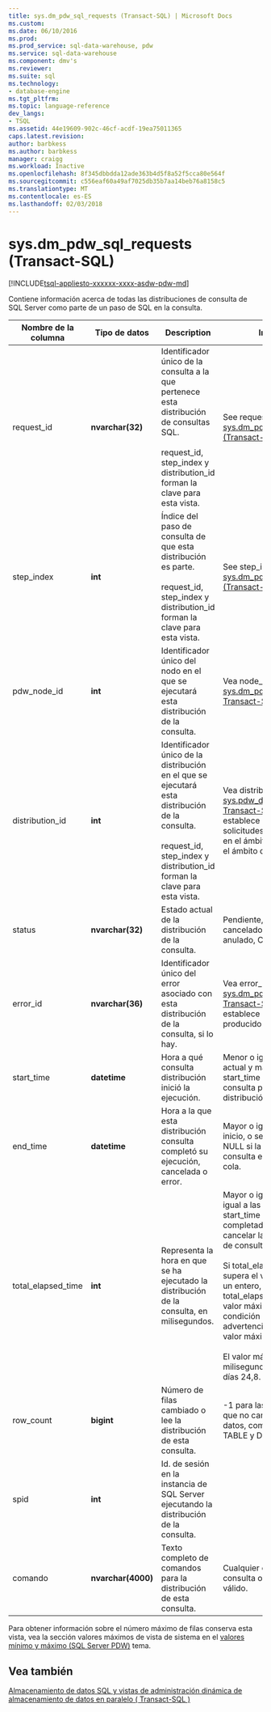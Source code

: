 ```yaml
---
title: sys.dm_pdw_sql_requests (Transact-SQL) | Microsoft Docs
ms.custom: 
ms.date: 06/10/2016
ms.prod: 
ms.prod_service: sql-data-warehouse, pdw
ms.service: sql-data-warehouse
ms.component: dmv's
ms.reviewer: 
ms.suite: sql
ms.technology:
- database-engine
ms.tgt_pltfrm: 
ms.topic: language-reference
dev_langs:
- TSQL
ms.assetid: 44e19609-902c-46cf-acdf-19ea75011365
caps.latest.revision: 
author: barbkess
ms.author: barbkess
manager: craigg
ms.workload: Inactive
ms.openlocfilehash: 8f345dbbdda12ade363b4d5f8a52f5cca80e564f
ms.sourcegitcommit: c556eaf60a49af7025db35b7aa14beb76a8158c5
ms.translationtype: MT
ms.contentlocale: es-ES
ms.lasthandoff: 02/03/2018
---
```

# <a name="sysdmpdwsqlrequests-transact-sql"></a>sys.dm_pdw_sql_requests (Transact-SQL)
[!INCLUDE[tsql-appliesto-xxxxxx-xxxx-asdw-pdw-md](../../includes/tsql-appliesto-xxxxxx-xxxx-asdw-pdw-md.md)]

  Contiene información acerca de todas las distribuciones de consulta de SQL Server como parte de un paso de SQL en la consulta.  
  
|Nombre de la columna|Tipo de datos|Description|Intervalo|  
|-----------------|---------------|-----------------|-----------|  
|request_id|**nvarchar(32)**|Identificador único de la consulta a la que pertenece esta distribución de consultas SQL.<br /><br /> request_id, step_index y distribution_id forman la clave para esta vista.|See request_id in [sys.dm_pdw_exec_requests &#40;Transact-SQL&#41;](../../relational-databases/system-dynamic-management-views/sys-dm-pdw-exec-requests-transact-sql.md).|  
|step_index|**int**|Índice del paso de consulta de que esta distribución es parte.<br /><br /> request_id, step_index y distribution_id forman la clave para esta vista.|See step_index in [sys.dm_pdw_request_steps &#40;Transact-SQL&#41;](../../relational-databases/system-dynamic-management-views/sys-dm-pdw-request-steps-transact-sql.md).|  
|pdw_node_id|**int**|Identificador único del nodo en el que se ejecutará esta distribución de la consulta.|Vea node_id en [sys.dm_pdw_nodes &#40; Transact-SQL &#41; ](../../relational-databases/system-dynamic-management-views/sys-dm-pdw-nodes-transact-sql.md).|  
|distribution_id|**int**|Identificador único de la distribución en el que se ejecutará esta distribución de la consulta.<br /><br /> request_id, step_index y distribution_id forman la clave para esta vista.|Vea distribution_id en [sys.pdw_distributions &#40; Transact-SQL &#41; ](../../relational-databases/system-catalog-views/sys-pdw-distributions-transact-sql.md). Se establece en -1 para las solicitudes que se ejecutan en el ámbito de nodo, no en el ámbito de distribución.|  
|status|**nvarchar(32)**|Estado actual de la distribución de la consulta.|Pendiente, ejecuta, error, cancelado, completado, anulado, CancelSubmitted|  
|error_id|**nvarchar(36)**|Identificador único del error asociado con esta distribución de la consulta, si lo hay.|Vea error_id en [sys.dm_pdw_errors &#40; Transact-SQL &#41; ](../../relational-databases/system-dynamic-management-views/sys-dm-pdw-errors-transact-sql.md). Se establece en NULL si se ha producido ningún error.|  
|start_time|**datetime**|Hora a qué consulta distribución inició la ejecución.|Menor o igual a la hora actual y mayor o igual que start_time del paso de consulta pertenece esta distribución de consulta|  
|end_time|**datetime**|Hora a la que esta distribución consulta completó su ejecución, cancelada o error.|Mayor o igual a la hora de inicio, o se establece en NULL si la distribución de la consulta está en curso o en cola.|  
|total_elapsed_time|**int**|Representa la hora en que se ha ejecutado la distribución de la consulta, en milisegundos.|Mayor o igual que 0. Es igual a las diferencias entre start_time y end_time para completado, error o cancelar las distribuciones de consulta.<br /><br /> Si total_elapsed_time supera el valor máximo de un entero, continuará total_elapsed_time sea el valor máximo. Esta condición generará la advertencia "se superó el valor máximo."<br /><br /> El valor máximo en milisegundos equivale a días 24,8.|  
|row_count|**bigint**|Número de filas cambiado o lee la distribución de esta consulta.|-1 para las operaciones que no cambian ni devolver datos, como CREATE TABLE y DROP TABLE.|  
|spid|**int**|Id. de sesión en la instancia de SQL Server ejecutando la distribución de la consulta.||  
|comando|**nvarchar(4000)**|Texto completo de comandos para la distribución de esta consulta.|Cualquier cadena de consulta o de solicitud válido.|  
  
 Para obtener información sobre el número máximo de filas conserva esta vista, vea la sección valores máximos de vista de sistema en el [valores mínimo y máximo (SQL Server PDW)](http://msdn.microsoft.com/en-us/5243f018-2713-45e3-9b61-39b2a57401b9) tema.  
  
## <a name="see-also"></a>Vea también  
 [Almacenamiento de datos SQL y vistas de administración dinámica de almacenamiento de datos en paralelo &#40; Transact-SQL &#41;](../../relational-databases/system-dynamic-management-views/sql-and-parallel-data-warehouse-dynamic-management-views.md)  
  
  
